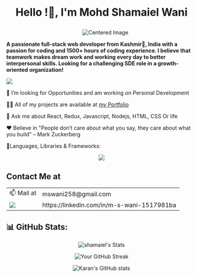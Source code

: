 # **<p align="center">Hello <devlopers/>!👋, I'm Mohd Shamaiel Wani</p>**
<p align="center">
  <img src="https://img.freepik.com/free-vector/laptop-with-program-code-isometric-icon-software-development-programming-applications-dark-neon_39422-971.jpg?w=740&t=st=1698899287~exp=1698899887~hmac=8f6c16bffc0351c4a3aff0766f3511403c7b61df1d43886dc16a1368a5594b22" alt="Centered Image" style="margin-left: 20px;">
</p>

**A passionate full-stack web developer from Kashmir🍁, India with a passion for coding and 1500+ hours of coding experience. I believe that teamwork makes dream work and working every day to better interpersonal skills. Looking for a challenging SDE role in a growth-oriented organization!**

![](https://komarev.com/ghpvc/?username=shamaiel&label=Profile%20views&color=0e75b6&style=flat)


🌱 I’m looking for Opportunities and am working on Personal Development

👨‍💻 All of my projects are available at [my Portfolio](https://shamaiel.github.io/)

💬 Ask me about React, Redux, Javascript, Nodejs, HTML, CSS Or life

 :heart: Believe in "People don’t care about what you say, they care about what you build" – Mark Zuckerberg

🧩Languages, Libraries & Frameworks:
<p align="center">
  <a href="https://skillicons.dev">
    <img src="https://skillicons.dev/icons?i=react,js,html,css,redux,tailwind,python,java,git" />
  </a>
</p>

## Contact Me at 

<table>
  <tr>
   <td>📫 Mail at</td>
   <td>mswani258@gmail.com</td>
   </tr>
  <tr>
    <td valign="end"><a target="_blank" href="https://linkedin.com/in/m-s-wani-1517981ba"><img src="https://img.shields.io/badge/LinkedIn-0077B5?style=for-the-badge&logo=linkedin&logoColor=white" /></a></td>
    <td valign="center">https://linkedin.com/in/m-s-wani-1517981ba</td>
  </tr>
</table>

## 📊 **GitHub Stats**:

<div align="center">

![shamaiel's Stats](https://github-readme-stats.vercel.app/api/top-langs?username=shamaiel&show_icons=true&locale=en&layout=compact)

![Your GitHub Streak](https://github-readme-streak-stats.herokuapp.com/shamaiel)

  
![Karan's GitHub stats](https://github-readme-stats.vercel.app/api?username=shamaiel&show_icons=true&theme=radical)

</div>
